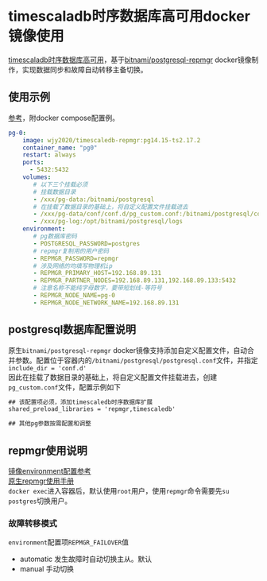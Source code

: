 # timescaladb时序数据库高可用docker镜像使用
[timescaladb时序数据库高可用](https://hub.docker.com/r/wjy2020/timescaledb-repmgr)，基于[bitnami/postgresql-repmgr](https://hub.docker.com/r/bitnami/postgresql-repmgr) docker镜像制作，实现数据同步和故障自动转移主备切换。

## 使用示例
[参考](https://github.com/bitnami/containers/tree/main/bitnami/postgresql-repmgr)，附docker compose配置例。
```yml
pg-0:
    image: wjy2020/timescaledb-repmgr:pg14.15-ts2.17.2
    container_name: "pg0"
    restart: always
    ports:
      - 5432:5432
    volumes:
       # 以下三个挂载必须
       # 挂载数据目录
       - /xxx/pg-data:/bitnami/postgresql
       # 在挂载了数据目录的基础上，将自定义配置文件挂载进去
       - /xxx/pg-data/conf/conf.d/pg_custom.conf:/bitnami/postgresql/conf/conf.d/pg_custom.conf
       - /xxx/pg-log:/opt/bitnami/postgresql/logs
    environment:
       # pg数据库密码
       - POSTGRESQL_PASSWORD=postgres
       # repmgr复制用的用户密码
       - REPMGR_PASSWORD=repmgr
       # 涉及网络的均填写物理机ip
       - REPMGR_PRIMARY_HOST=192.168.89.131
       - REPMGR_PARTNER_NODES=192.168.89.131,192.168.89.133:5432
       # 注意名称不能纯字母数字，要带短划线-等符号
       - REPMGR_NODE_NAME=pg-0
       - REPMGR_NODE_NETWORK_NAME=192.168.89.131
```

## postgresql数据库配置说明
原生`bitnami/postgresql-repmgr` docker镜像支持添加自定义配置文件，自动合并参数。配置位于容器内的`/bitnami/postgresql/postgresql.conf`文件，并指定`include_dir = 'conf.d'`   
因此在挂载了数据目录的基础上，将自定义配置文件挂载进去，创建`pg_custom.conf`文件，配置示例如下
```txt
## 该配置项必须，添加timescaledb时序数据库扩展
shared_preload_libraries = 'repmgr,timescaledb'

## 其他pg参数按需配置和调整
```

## repmgr使用说明
[镜像environment配置参考](https://github.com/bitnami/containers/tree/main/bitnami/postgresql-repmgr#environment-variables)   
[原生repmgr使用手册](https://www.repmgr.org/docs/5.5/index.html)   
`docker exec`进入容器后，默认使用`root`用户，使用`repmgr`命令需要先`su postgres`切换用户。

### 故障转移模式
`environment`配置项`REPMGR_FAILOVER`值
+ automatic 发生故障时自动切换主从。默认
+ manual 手动切换